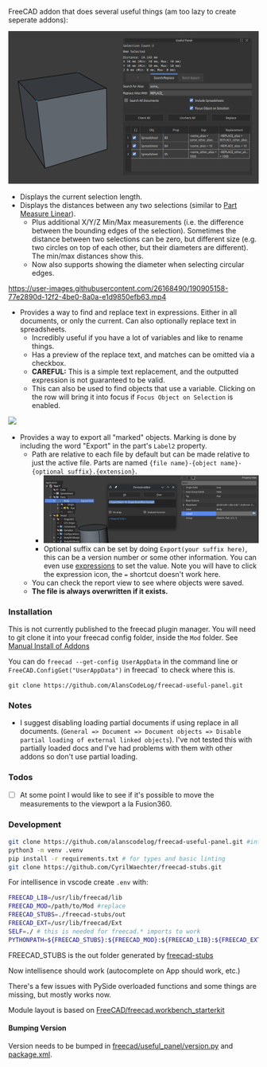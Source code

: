 FreeCAD addon that does several useful things (am too lazy to create seperate addons):

![](./freecad/useful_panel/resources/Screenshot-FindReplace.png)

- Displays the current selection length.
- Displays the distances between any two selections (similar to [Part Measure Linear](https://wiki.freecad.org/Part_Measure_Linear)).
	- Plus additional X/Y/Z Min/Max measurements (i.e. the difference between the bounding edges of the selection). Sometimes the distance between two selections can be zero, but different size (e.g. two circles on top of each other, but their diameters are different). The min/max distances show this.
	- Now also supports showing the diameter when selecting circular edges.

https://user-images.githubusercontent.com/26168490/190905158-77e2890d-12f2-4be0-8a0a-e1d9850efb63.mp4

- Provides a way to find and replace text in expressions. Either in all documents, or only the current. Can also optionally replace text in spreadsheets.
	- Incredibly useful if you have a lot of variables and like to rename things.
	- Has a preview of the replace text, and matches can be omitted via a checkbox.
	- **CAREFUL:** This is a simple text replacement, and the outputted expression is not guaranteed to be valid.
	- This can also be used to find objects that use a variable. Clicking on the row will bring it into focus if `Focus Object on Selection` is enabled.

![](./freecad/useful_panel/resources/Screenshot-Export.png)
- Provides a way to export all "marked" objects. Marking is done by including the word "Export" in the part's `Label2` property.
	- Path are relative to each file by default but can be made relative to just the active file. Parts are named `{file name}-{object name}-{optional suffix}.{extension}`.
		- ![](./freecad/useful_panel/resources/Screenshot-ExportSuffix.png)
		- Optional suffix can be set by doing `Export(your suffix here)`, this can be a version number or some other information. You can even use [expressions](https://wiki.freecadweb.org/Expressions#String_concatenation) to set the value. Note you will have to click the expression icon, the `=` shortcut doesn't work here.
	- You can check the report view to see where objects were saved.
	- **The file is always overwritten if it exists.**

### Installation

This is not currently published to the freecad plugin manager. You will need to git clone it into your freecad config folder, inside the `Mod` folder. See [Manual Install of Addons](https://github.com/FreeCAD/FreeCAD-addons#2-manual-install)

You can do `freecad --get-config UserAppData` in the command line or `FreeCAD.ConfigGet("UserAppData")` in freecad` to check where this is.
```
git clone https://github.com/AlansCodeLog/freecad-useful-panel.git
```

### Notes

- I suggest disabling loading partial documents if using replace in all documents. (`General => Document => Document objects => Disable partial loading of external linked objects`). I've not tested this with partially loaded docs and I've had problems with them with other addons so don't use partial loading.

### Todos

- [ ] At some point I would like to see if it's possible to move the measurements to the viewport a la Fusion360.

### Development

```sh
git clone https://github.com/alanscodelog/freecad-useful-panel.git #into freecad Mod folder
python3 -m venv .venv
pip install -r requirements.txt # for types and basic linting
git clone https://github.com/CyrilWaechter/freecad-stubs.git
```

For intellisence in vscode create `.env` with:

```bash
FREECAD_LIB=/usr/lib/freecad/lib
FREECAD_MOD=/path/to/Mod #replace
FREECAD_STUBS=./freecad-stubs/out
FREECAD_EXT=/usr/lib/freecad/Ext
SELF=./ # this is needed for freecad.* imports to work
PYTHONPATH=${FREECAD_STUBS}:${FREECAD_MOD}:${FREECAD_LIB}:${FREECAD_EXT}:${PYTHONPATH}:${SELF}

```

FREECAD_STUBS is the out folder generated by [freecad-stubs](https://github.com/CyrilWaechter/freecad-stubs)

Now intellisence should work (autocomplete on App should work, etc.)

There's a few issues with PySide overloaded functions and some things are missing, but mostly works now.

Module layout is based on [FreeCAD/freecad.workbench_starterkit](https://github.com/FreeCAD/freecad.workbench_starterkit)


#### Bumping Version

Version needs to be bumped in [freecad/useful_panel/version.py](freecad/useful_panel/version.py) and [package.xml](package.xml).
